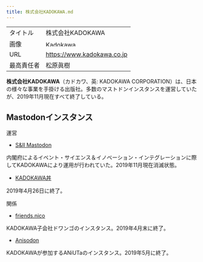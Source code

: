 ```yaml
---
title: 株式会社KADOKAWA.md
---
```

<div>

|            |                                                                                                                                                                                                                                                                                                                                               |
|------------|-----------------------------------------------------------------------------------------------------------------------------------------------------------------------------------------------------------------------------------------------------------------------------------------------------------------------------------------------|
| タイトル   | 株式会社KADOKAWA                                                                                                                                                                                                                                                                                                                              |
| 画像       | [<img src="/images/thumb/3/39/Kadokawa_logo.svg/120px-Kadokawa_logo.svg.png" srcset="/images/thumb/3/39/Kadokawa_logo.svg/180px-Kadokawa_logo.svg.png 1.5x, /images/thumb/3/39/Kadokawa_logo.svg/240px-Kadokawa_logo.svg.png 2x" width="120" height="14" alt="Kadokawa logo.svg" />](/%E3%83%95%E3%82%A1%E3%82%A4%E3%83%AB:Kadokawa_logo.svg) |
| URL        | <a href="https://www.kadokawa.co.jp" rel="nofollow">https://www.kadokawa.co.jp</a>                                                                                                                                                                                                                                                            |
| 最高責任者 | 松原眞樹                                                                                                                                                                                                                                                                                                                                      |

**株式会社KADOKAWA**（カドカワ、英: KADOKAWA CORPORATION）は、日本の様々な事業を手掛ける出版社。多数のマストドンインスタンスを運営していたが、2019年11月現在すべて終了している。

## Mastodonインスタンス

運営

-   [S&II Mastodon](/S%26II_Mastodon "S&II Mastodon")

内閣府によるイベント・サイエンス＆イノベーション・インテグレーションに際してKADOKAWAにより運用が行われていた。2019年11月現在消滅状態。

-   [KADOKAWA丼](/KADOKAWA%E4%B8%BC "KADOKAWA丼")

2019年4月26日に終了。

関係

-   [friends.nico](/Friends.nico "Friends.nico")

KADOKAWA子会社ドワンゴのインスタンス。2019年4月末に終了。

-   [Anisodon](/Anisodon "Anisodon")

KADOKAWAが参加するANiUTaのインスタンス。2019年5月に終了。

</div>

